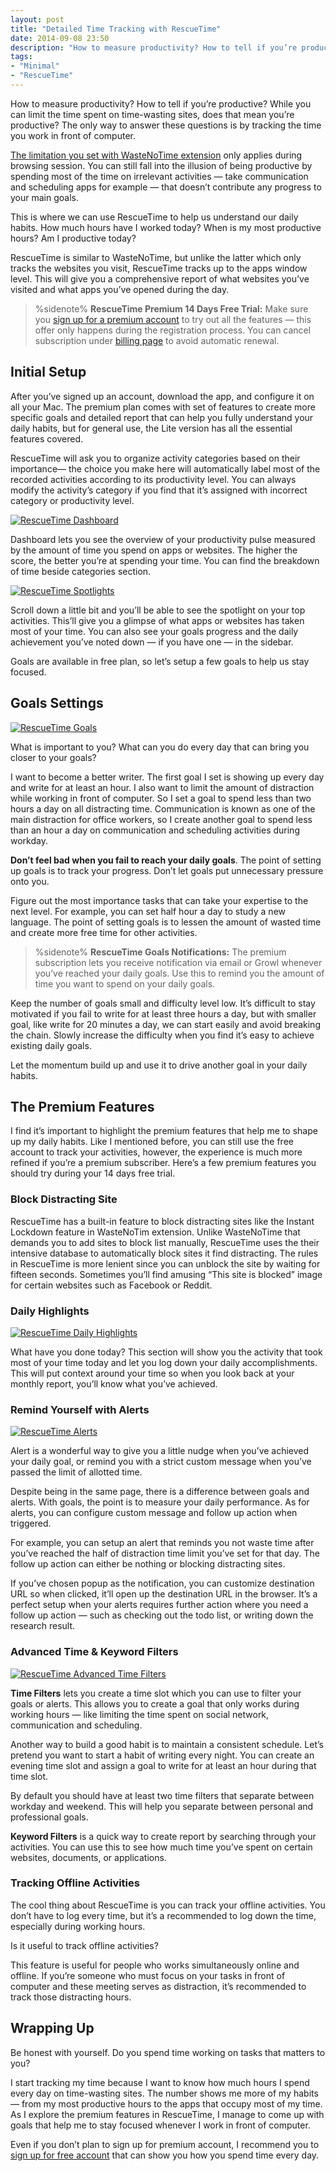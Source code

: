 ```yaml
---
layout: post
title: "Detailed Time Tracking with RescueTime"
date: 2014-09-08 23:50
description: "How to measure productivity? How to tell if you’re productive? The only way to answer these questions is by tracking the time you work in front of computer."
tags:
- "Minimal"
- "RescueTime"
---
```


How to measure productivity? How to tell if you’re productive?  While you can limit the time spent on time-wasting sites, does that mean you’re productive? The only way to answer these questions is by tracking the time you work in front of computer.

<!-- more -->

[The limitation you set with WasteNoTime extension](http://sayzlim.net/waste-no-time "Waste No Time - Sayz Lim") only applies during browsing session. You can still fall into the illusion of being productive by spending most of the time on irrelevant activities — take communication and scheduling apps for example —  that doesn’t contribute any progress to your main goals.

This is where we can use RescueTime to help us understand our daily habits. How much hours have I worked today? When is my most productive hours? Am I productive today?

RescueTime is similar to WasteNoTime, but unlike the latter which only tracks the websites you visit, RescueTime tracks up to the apps window level. This will give you a comprehensive report of what websites you’ve visited and what apps you’ve opened during the day.

> %sidenote%
> **RescueTime Premium 14 Days Free Trial:** Make sure you [sign up for a premium account](https://www.rescuetime.com/rp/sayzlim/signup/solo/pro) to try out all the features — this offer only happens during the registration process.  You can cancel subscription under [billing page](https://www.rescuetime.com/accounts/billing "RescueTime - Account Settings") to avoid automatic renewal.

## Initial Setup

After you’ve signed up an account, download the app, and configure it on all your Mac. The premium plan comes with set of features to create more specific goals and detailed report that can help you fully understand your daily habits, but for general use, the Lite version has all the essential features covered. 

RescueTime will ask you to organize activity categories based on their importance— the choice you make here will automatically label most of the recorded activities according to its productivity level. You can always modify the activity’s category if you find that it’s assigned with incorrect category or productivity level.

[ ![RescueTime Dashboard][141123] ](http://images.sayzlim.net/2014/09/rescuetime_dashboard.jpg "RescueTime Dashboard")

[141123]: http://images.sayzlim.net/2014/09/rescuetime_dashboard.jpg "RescueTime Dashboard"

Dashboard lets you see the overview of your productivity pulse measured by the amount of time you spend on apps or websites. The higher the score, the better you’re at spending your time. You can find the breakdown of time beside categories section. 

[ ![RescueTime Spotlights][162353] ](http://images.sayzlim.net/2014/09/rescuetime_spotlight.jpg "RescueTime Spotlights")

[162353]: http://images.sayzlim.net/2014/09/rescuetime_spotlight.jpg "RescueTime Spotlights"

Scroll down a little bit and you’ll be able to see the spotlight on your top activities. This’ll give you a glimpse of what apps or websites has taken most of your time. You can also see your goals progress and the daily achievement you’ve noted down — if you have one — in the sidebar.

Goals are available in free plan, so let’s setup a few goals to help us stay focused.

## Goals Settings

[ ![RescueTime Goals][141138] ](http://images.sayzlim.net/2014/09/rescuetime_goal.jpg "RescueTime Goals")

[141138]: http://images.sayzlim.net/2014/09/rescuetime_goal.jpg "RescueTime Goals"

What is important to you? What can you do every day that can bring you closer to your goals?

I want to become a better writer. The first goal I set is showing up every day and write for at least an hour. I also want to limit the amount of distraction while working in front of computer. So I set a goal to spend less than two hours a day on all distracting time. Communication is known as one of the main distraction for office workers, so I create another goal to spend less than an hour a day on communication and scheduling activities during workday.

**Don’t feel bad when you fail to reach your daily goals**.  The point of setting up goals is to track your progress. Don’t let goals put unnecessary pressure onto you.

Figure out the most importance tasks that can take your expertise to the next level. For example, you can set half hour a day to study a new language. The point of setting goals is to lessen the amount of wasted time and create more free time for other activities.

> %sidenote%
> **RescueTime Goals Notifications:** The premium subscription lets you receive notification via email or Growl whenever you’ve reached your daily goals. Use this to remind you the amount of time you want to spend on your daily goals.

Keep the number of goals small and difficulty level low. It’s difficult to stay motivated if you fail to write for at least three hours a day, but with smaller goal, like write for 20 minutes a day, we can start easily and avoid breaking the chain. Slowly increase the difficulty when you find it’s easy to achieve existing daily goals.

Let the momentum build up and use it to drive another goal in your daily habits.

## The Premium Features

I find it’s important to highlight the premium features that help me to shape up my daily habits. Like I mentioned before, you can still use the free account to track your activities, however, the experience is much more refined if you’re a premium subscriber. Here’s a few premium features you should try during your 14 days free trial.

### Block Distracting Site

RescueTime has a built-in feature to block distracting sites like the Instant Lockdown feature in WasteNoTim extension. Unlike WasteNoTime that demands you to add sites to block list manually, RescueTime uses the their intensive database to automatically block sites it find distracting. The rules in RescueTime is more lenient since you can unblock the site by waiting for fifteen seconds. Sometimes you’ll find amusing “This site is blocked” image for certain websites such as Facebook or Reddit.

### Daily Highlights

[ ![RescueTime Daily Highlights][141151] ](http://images.sayzlim.net/2014/09/rescuetime_highlight.jpg "RescueTime Daily Highlights")

[141151]: http://images.sayzlim.net/2014/09/rescuetime_highlight.jpg "RescueTime Daily Highlights"

What have you done today? This section will show you the activity that took most of your time today and let you log down your daily accomplishments. This will put context around your time so when you look back at your monthly report, you’ll know what you’ve achieved.

### Remind Yourself with Alerts

[ ![RescueTime Alerts][141207] ](http://images.sayzlim.net/2014/09/rescuetime_alert.jpg "RescueTime Alerts")

[141207]: http://images.sayzlim.net/2014/09/rescuetime_alert.jpg "RescueTime Alerts"

Alert is a wonderful way to give you a little nudge when you’ve achieved your daily goal, or remind you with a strict custom message when you’ve passed the limit of allotted time.

Despite being in the same page, there is a difference between goals and alerts. With goals, the point is to measure your daily performance. As for alerts, you can configure custom message and follow up action when triggered.

For example, you can setup an alert that reminds you not waste time after you’ve reached the half of distraction time limit you’ve set for that day. The follow up action can either be nothing or blocking distracting sites.

If you’ve chosen popup as the notification, you can customize destination URL so when clicked, it’ll open up the destination URL in the browser. It’s a perfect setup when your alerts requires further action where you need a follow up action — such as checking out the todo list, or writing down the research result.

### Advanced Time & Keyword Filters

[ ![RescueTime Advanced Time Filters][141225] ](http://images.sayzlim.net/2014/09/rescuetime_timefilter.jpg "RescueTime Advanced Time Filters")

[141225]: http://images.sayzlim.net/2014/09/rescuetime_timefilter.jpg "RescueTime Advanced Time Filters"

**Time Filters** lets you create a time slot which you can use to filter your goals or alerts. This allows you to create a goal that only works during working hours — like limiting the time spent on social network, communication and scheduling.

Another way to build a good habit is to maintain a consistent schedule. Let’s pretend you want to start a habit of writing every night. You can create an evening time slot and assign a goal to write for at least an hour during that time slot.

By default you should have at least two time filters that separate between workday and weekend. This will help you separate between personal and professional goals.

**Keyword Filters** is a quick way to create report by searching through your activities. You can use this to see how much time you’ve spent on certain websites, documents, or applications.

### Tracking Offline Activities

The cool thing about RescueTime is you can track your offline activities. You don’t have to log every time, but it’s a recommended to log down the time, especially during working hours.

Is it useful to track offline activities?

This feature is useful for people who works simultaneously online and offline. If you’re someone who must focus on your tasks in front of computer and these meeting serves as distraction, it’s recommended to track those distracting hours.

## Wrapping Up

Be honest with yourself. Do you spend time working on tasks that matters to you? 

I start tracking my time because I want to know how much hours I spend every day on time-wasting sites. The number shows me more of my habits — from my most productive hours to the apps that occupy most of my time. As I explore the premium features in RescueTime, I manage to come up with goals that help me to stay focused whenever I work in front of computer.

Even if you don’t plan to sign up for premium account, I recommend you to [sign up for free account](https://www.rescuetime.com/rp/sayzlim/plans "Plans & Pricing — RescueTime") that can show you how you spend time every day.